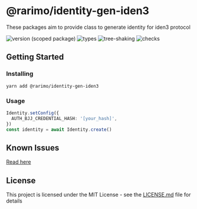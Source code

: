 # @rarimo/identity-gen-iden3
These packages aim to provide class to generate identity for iden3 protocol

![version (scoped package)](https://badgen.net/npm/v/@rarimo/identity-gen-iden3)
![types](https://badgen.net/npm/types/@rarimo/identity-gen-iden3)
![tree-shaking](https://badgen.net/bundlephobia/tree-shaking/@rarimo/identity-gen-iden3)
![checks](https://badgen.net/github/checks/rarimo/js-sdk/main)

## Getting Started

### Installing

```
yarn add @rarimo/identity-gen-iden3
```

### Usage

```ts
Identity.setConfig({
  AUTH_BJJ_CREDENTIAL_HASH: '[your_hash]',
})
const identity = await Identity.create()
```

## Known Issues
[Read here](https://github.com/rarimo/js-sdk/blob/main/README.md#working-with-zkp-iden3-packages)

## License

This project is licensed under the MIT License - see the [LICENSE.md](../../LICENSE) file for details
